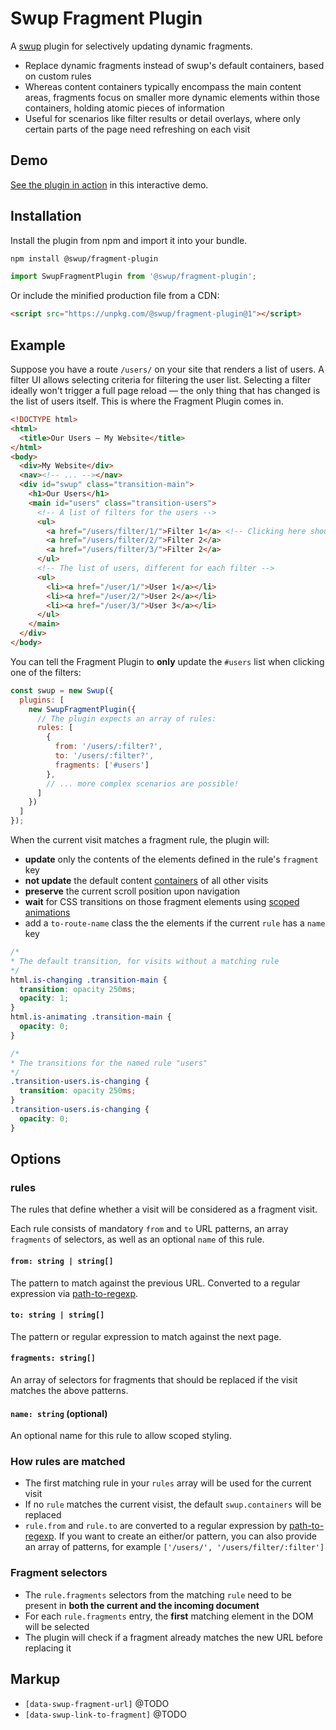 # Swup Fragment Plugin

A [swup](https://swup.js.org) plugin for selectively updating dynamic fragments.

- Replace dynamic fragments instead of swup's default containers, based on custom rules
- Whereas content containers typically encompass the main content areas, fragments focus on smaller more dynamic elements within those containers, holding atomic pieces of information
- Useful for scenarios like filter results or detail overlays, where only certain parts of the page need refreshing on each visit

## Demo

[See the plugin in action](https://swup-fragment-plugin.netlify.app) in this interactive demo.

## Installation

Install the plugin from npm and import it into your bundle.

```bash
npm install @swup/fragment-plugin
```

```js
import SwupFragmentPlugin from '@swup/fragment-plugin';
```

Or include the minified production file from a CDN:

```html
<script src="https://unpkg.com/@swup/fragment-plugin@1"></script>
```

## Example

Suppose you have a route `/users/` on your site that renders a list of users. A filter UI
allows selecting criteria for filtering the user list. Selecting a filter ideally won't
trigger a full page reload — the only thing that has changed is the list of users itself. This is
where the Fragment Plugin comes in.

```html
<!DOCTYPE html>
<html>
  <title>Our Users — My Website</title>
</html>
<body>
  <div>My Website</div>
  <nav><!-- ... --></nav>
  <div id="swup" class="transition-main">
    <h1>Our Users</h1>
    <main id="users" class="transition-users">
      <!-- A list of filters for the users -->
      <ul>
        <a href="/users/filter/1/">Filter 1</a> <!-- Clicking here should update the list below -->
        <a href="/users/filter/2/">Filter 2</a>
        <a href="/users/filter/3/">Filter 2</a>
      </ul>
      <!-- The list of users, different for each filter -->
      <ul>
        <li><a href="/user/1/">User 1</a></li>
        <li><a href="/user/2/">User 2</a></li>
        <li><a href="/user/3/">User 3</a></li>
      </ul>
    </main>
  </div>
</body>
```

You can tell the Fragment Plugin to **only** update the `#users` list when clicking one of the filters:

```js
const swup = new Swup({
  plugins: [
    new SwupFragmentPlugin({
      // The plugin expects an array of rules:
      rules: [
        {
          from: '/users/:filter?',
          to: '/users/:filter?',
          fragments: ['#users']
        },
        // ... more complex scenarios are possible!
      ]
    })
  ]
});
```

When the current visit matches a fragment rule, the plugin will:

- **update** only the contents of the elements defined in the rule's `fragment` key
- **not update** the default content [containers](https://swup.js.org/options/#containers) of all other visits
- **preserve** the current scroll position upon navigation
- **wait** for CSS transitions on those fragment elements using [scoped animations](https://swup.js.org/options/#animation-scope)
- add a `to-route-name` class the the elements if the current `rule` has a `name`  key

```css
/*
* The default transition, for visits without a matching rule
*/
html.is-changing .transition-main {
  transition: opacity 250ms;
  opacity: 1;
}
html.is-animating .transition-main {
  opacity: 0;
}

/*
* The transitions for the named rule "users"
*/
.transition-users.is-changing {
  transition: opacity 250ms;
}
.transition-users.is-changing {
  opacity: 0;
}
```

## Options

### rules

The rules that define whether a visit will be considered as a fragment visit.

Each rule consists of mandatory `from` and `to` URL patterns, an array `fragments` of selectors, as
well as an optional `name` of this rule.

#### `from: string | string[]`

The pattern to match against the previous URL. Converted to a regular expression via
[path-to-regexp](https://www.npmjs.com/package/path-to-regexp).

#### `to: string | string[]`

The pattern or regular expression to match against the next page.

#### `fragments: string[]`

An array of selectors for fragments that should be replaced if the visit matches the above patterns.

#### `name: string` (optional)

An optional name for this rule to allow scoped styling.

### How rules are matched

- The first matching rule in your `rules` array will be used for the current visit
- If no `rule` matches the current visist, the default `swup.containers` will be replaced
- `rule.from` and `rule.to` are converted to a regular expression by [path-to-regexp](https://www.npmjs.com/package/path-to-regexp). If you want to create an either/or pattern, you can also provide an array of patterns, for example `['/users/', '/users/filter/:filter']`

### Fragment selectors

- The `rule.fragments` selectors from the matching `rule` need to be present in **both the current and the incoming document**
- For each `rule.fragments` entry, the **first** matching element in the DOM will be selected
- The plugin will check if a fragment already matches the new URL before replacing it

## Markup

- `[data-swup-fragment-url]` @TODO
- `[data-swup-link-to-fragment]` @TODO
